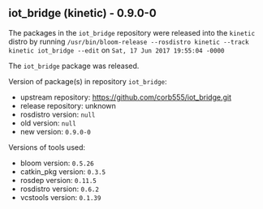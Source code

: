## iot_bridge (kinetic) - 0.9.0-0

The packages in the `iot_bridge` repository were released into the `kinetic` distro by running `/usr/bin/bloom-release --rosdistro kinetic --track kinetic iot_bridge --edit` on `Sat, 17 Jun 2017 19:55:04 -0000`

The `iot_bridge` package was released.

Version of package(s) in repository `iot_bridge`:

- upstream repository: https://github.com/corb555/iot_bridge.git
- release repository: unknown
- rosdistro version: `null`
- old version: `null`
- new version: `0.9.0-0`

Versions of tools used:

- bloom version: `0.5.26`
- catkin_pkg version: `0.3.5`
- rosdep version: `0.11.5`
- rosdistro version: `0.6.2`
- vcstools version: `0.1.39`


